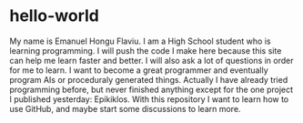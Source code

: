 # hello-world
My name is Emanuel Hongu Flaviu.
I am a High School student who is learning programming.
I will push the code I make here because this site can help me learn faster and better.
I will also ask a lot of questions in order for me to learn.
I want to become a great programmer and eventually program AIs or proceduraly generated things.
Actually I have already tried programming before, but never finished anything except for the one project I published yesterday: Epikiklos.
With this repository I want to learn how to use GitHub, and maybe start some discussions to learn more.
